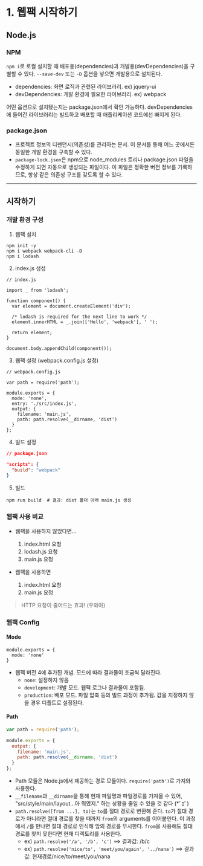 # 1. 웹팩 시작하기

## Node.js

### NPM

`npm i`로 로컬 설치할 때 배포용(dependencies)과 개발용(devDependencies)을 구별할 수 있다.
`--save-dev` 또는 `-D` 옵션을 넣으면 개발용으로 설치된다.

- dependencies: 화면 로직과 관련된 라이브러리. ex) jquery-ui
- devDependencies: 개발 환경에 필요한 라이브러리. ex) webpack

어떤 옵션으로 설치됐는지는 package.json에서 확인 가능하다.
devDependencies에 들어간 라이브러리는 빌드하고 배포할 때 애플리케이션 코드에선 빠지게 된다.

### package.json

- 프로젝트 정보의 디펜던시(의존성)를 관리하는 문서. 이 문서를 통해 어느 곳에서든 동일한 개발 환경을 구축할 수 있다.
- `package-lock.json`은 npm으로 node_modules 트리나 package.json 파일을 수정하게 되면 자동으로 생성되는 파일이다. 이 파일은 정확한 버전 정보를 기록하므로, 항상 같은 의존성 구조를 갖도록 할 수 있다.

---

## 시작하기

### 개발 환경 구성

1. 웹팩 설치

```Shell
npm init -y
npm i webpack webpack-cli -D
npm i lodash
```

2. index.js 생성

```JS
// index.js

import _ from 'lodash';

function component() {
  var element = document.createElement('div');

  /* lodash is required for the next line to work */
  element.innerHTML = _.join(['Hello', 'webpack'], ' ');

  return element;
}

document.body.appendChild(component());
```

3. 웹팩 설정 (webpack.config.js 설정)

```JS
// webpack.config.js

var path = require('path');

module.exports = {
  mode: 'none',
  entry: './src/index.js',
  output: {
    filename: 'main.js',
    path: path.resolve(__dirname, 'dist')
  }
};
```

4. 빌드 설정

```json
// package.json

"scripts": {
  "build": "webpack"
}
```

5. 빌드

```Shell
npm run build  # 결과: dist 폴더 아래 main.js 생성
```

### 웹팩 사용 비교

- 웹팩을 사용하지 않았다면...
  1. index.html 요청
  2. lodash.js 요청
  3. main.js 요청

- 웹팩을 사용하면
  1. index.html 요청
  2. main.js 요청

> HTTP 요청이 줄어드는 효과! (우와아)

### 웹팩 Config

#### Mode

```JS
module.exports = {
  mode: 'none'
}
```

- 웹펙 버전 4에 추가된 개념. 모드에 따라 결과물이 조금씩 달라진다.
  - `none`: 설정하지 않음
  - `development`: 개발 모드. 웹팩 로그나 결과물이 포함됨.
  - `production`: 배포 모드. 파일 압축 등의 빌드 과정이 추가됨. 값을 지정하지 않을 경우 디폴트로 설정된다.

#### Path

```js
var path = require('path');

module.exports = {
  output: {
    filename: 'main.js',
    path: path.resolve(__dirname, 'dist')
  }
};
```

- Path 모듈은 Node.js에서 제공하는 경로 모듈이다. `require('path')`로 가져와 사용한다.
- `__filename`과 `__dirname`을 통해 현재 파일명과 파일경로를 가져올 수 있어, "src/style/main/layout...아 뭐였지." 하는 상황을 줄일 수 있을 것 같다 (*ﾟﾛﾟ)
- `path.resolve([from ...], to)`는 `to`를 절대 경로로 변환해 준다. `to`가 절대 경로가 아니라면 절대 경로를 찾을 때까지 `from`의 arguments를 이어붙인다. 이 과정에서 `/`를 만나면 절대 경로로 인식해 앞의 경로를 무시한다. `from`을 사용해도 절대 경로를 찾지 못한다면 현재 디렉토리를 사용한다.
  - ex) `path.resolve('/a', '/b', 'c')` ==> 결과값: /b/c
  - ex) `path.resolve('nice/to', 'meet/you/again', '../nana')` ==> 결과값: 현재경로/nice/to/meet/you/nana
